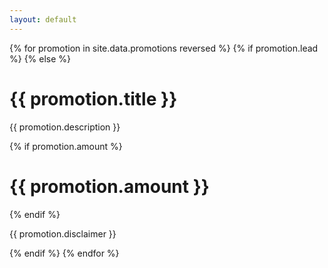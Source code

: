 ```yaml
---
layout: default
---
```


<div class="coupons-print">
{% for promotion in site.data.promotions reversed %}
  {% if promotion.lead %}
  <!--<div class="col-md-12">
    <img src="/img/{{ promotion.image }}">
    <p class="disclaimer">{{ promotion.disclaimer }}</p>
  </div>-->
  {% else %}
  <div class="col-sm-6">
    <div class="coupon">
      <h1>{{ promotion.title }}</h1>
      <p>{{ promotion.description }}</p>
      {% if promotion.amount %}
      <h1>{{ promotion.amount }}</h1>
      {% endif %}
      <p class="disclaimer">{{ promotion.disclaimer }}</p>
      <p class="expiration"></p>
    </div>
  </div>
  {% endif %}
{% endfor %}
</div>

<script type="text/javascript">
  $(document).ready(function () {
      window.print();
  });
</script>
